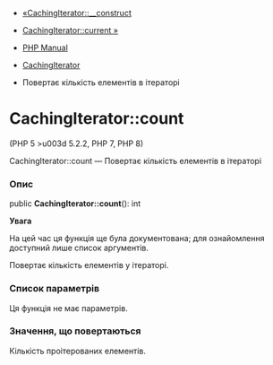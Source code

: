 - [«CachingIterator::\_\_construct](cachingiterator.construct.md)
- [CachingIterator::current »](cachingiterator.current.md)

- [PHP Manual](index.md)
- [CachingIterator](class.cachingiterator.md)
- Повертає кількість елементів в ітераторі

# CachingIterator::count

(PHP 5 \>u003d 5.2.2, PHP 7, PHP 8)

CachingIterator::count — Повертає кількість елементів в ітераторі

### Опис

public **CachingIterator::count**(): int

**Увага**

На цей час ця функція ще була документована; для
ознайомлення доступний лише список аргументів.

Повертає кількість елементів у ітераторі.

### Список параметрів

Ця функція не має параметрів.

### Значення, що повертаються

Кількість проітерованих елементів.
